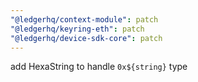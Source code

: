 ```yaml
---
"@ledgerhq/context-module": patch
"@ledgerhq/keyring-eth": patch
"@ledgerhq/device-sdk-core": patch
---
```


add HexaString to handle `0x${string}` type
